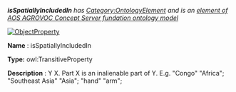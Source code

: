 ___isSpatiallyIncludedIn__ 
 has
 [Category:OntologyElement](../../Category/OntologyElement "Category:OntologyElement") 
 and is an
 [element of](../../Property/ElementOf "Property:ElementOf") 
[AOS AGROVOC Concept Server fundation ontology model](../../Submissions/AOS_AGROVOC_Concept_Server_fundation_ontology_model "Submissions:AOS AGROVOC Concept Server fundation ontology model")_




  





[![ObjectProperty](../../images/thumb/c/c3/ObjectProperty.gif/45px-ObjectProperty.gif)](../../Image/ObjectProperty.gif "ObjectProperty")


__Name__ 
 : isSpatiallyIncludedIn
 



__Type:__ 
 owl:TransitiveProperty
 



__Description__ 
 : Y <is spatially included in> X. Part X is an inalienable part of Y. E.g. "Congo" <is spatially included in> "Africa"; "Southeast Asia" <is spatially included in> "Asia"; "hand" <is spatially included in> "arm";
